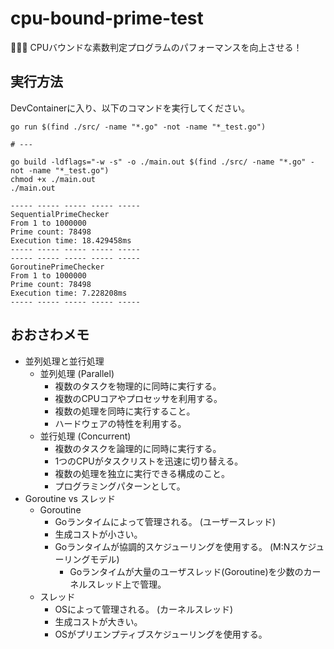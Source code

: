 # cpu-bound-prime-test

🌯🌯🌯 CPUバウンドな素数判定プログラムのパフォーマンスを向上させる！  

## 実行方法

DevContainerに入り、以下のコマンドを実行してください。  

```shell
go run $(find ./src/ -name "*.go" -not -name "*_test.go")

# ---

go build -ldflags="-w -s" -o ./main.out $(find ./src/ -name "*.go" -not -name "*_test.go")
chmod +x ./main.out
./main.out
```

```result
----- ----- ----- ----- -----
SequentialPrimeChecker
From 1 to 1000000
Prime count: 78498
Execution time: 18.429458ms
----- ----- ----- ----- -----
----- ----- ----- ----- -----
GoroutinePrimeChecker
From 1 to 1000000
Prime count: 78498
Execution time: 7.228208ms
----- ----- ----- ----- -----
```

## おおさわメモ

- 並列処理と並行処理
  - 並列処理 (Parallel)
    - 複数のタスクを物理的に同時に実行する。
    - 複数のCPUコアやプロセッサを利用する。
    - 複数の処理を同時に実行すること。
    - ハードウェアの特性を利用する。
  - 並行処理 (Concurrent)
    - 複数のタスクを論理的に同時に実行する。
    - 1つのCPUがタスクリストを迅速に切り替える。
    - 複数の処理を独立に実行できる構成のこと。
    - プログラミングパターンとして。
- Goroutine vs スレッド
  - Goroutine
    - Goランタイムによって管理される。 (ユーザースレッド)
    - 生成コストが小さい。
    - Goランタイムが協調的スケジューリングを使用する。 (M:Nスケジューリングモデル)
      - Goランタイムが大量のユーザスレッド(Goroutine)を少数のカーネルスレッド上で管理。
  - スレッド
    - OSによって管理される。 (カーネルスレッド)
    - 生成コストが大きい。
    - OSがプリエンプティブスケジューリングを使用する。
